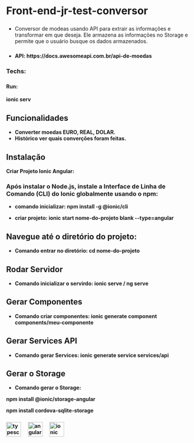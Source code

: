 <h1 align="left">Front-end-jr-test-conversor</h1>

###

- <p align="left">Conversor de modeas usando API para extrair as informações e transformar em que deseja. Ele armazena as informações no Storage e permite que o usuário busque os dados armazenados.</p>

###

- <p align="left"><strong>API<strong>: https://docs.awesomeapi.com.br/api-de-moedas</p>

###

<h3 align="left">Techs:</h3>

###

<h4>Run:</h4> <p>ionic serv</p>
   
###

## Funcionalidades
- Converter moedas EURO, REAL, DOLAR.
- Histórico ver quais converções foram feitas.

## Instalação
**Criar Projeto Ionic Angular:** 
### Após instalar o Node.js, instale a Interface de Linha de Comando (CLI) do Ionic globalmente usando o npm:

- **comando inicializar:**  npm install -g @ionic/cli

- **criar projeto:** ionic start nome-do-projeto blank --type=angular

## Navegue até o diretório do projeto:
- **Comando entrar no diretório:** cd nome-do-projeto

## Rodar Servidor 

- **Comando inicializar o servirdo:** ionic serve / ng serve
 
## Gerar Componentes

- **Comando criar componentes:** ionic generate component components/meu-componente

## Gerar Services API

- **Comando gerar Services:** ionic generate service services/api

## Gerar o Storage

- **Comando gerar o Storage:**

npm install @ionic/storage-angular

npm install cordova-sqlite-storage

###

<div align="left">
  <img src="https://cdn.jsdelivr.net/gh/devicons/devicon/icons/typescript/typescript-original.svg" height="40" alt="typescript logo"  />
  <img width="12" />
  <img src="https://cdn.jsdelivr.net/gh/devicons/devicon/icons/angularjs/angularjs-original.svg" height="40" alt="angularjs logo"  />
  <img width="12" />
  <img src="https://cdn.jsdelivr.net/gh/devicons/devicon/icons/ionic/ionic-original.svg" height="40" alt="ionic logo"  />
</div>

###
